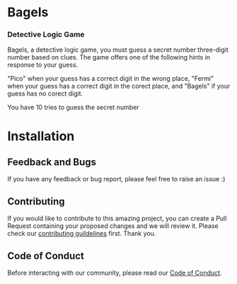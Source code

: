 # Bagels

### Detective Logic Game

Bagels, a detective logic game, you must guess a secret number three-digit number  based on clues. The game offers one of the following hints in response to your guess.

"Pico" when your guess has a correct digit in the wrong place, "Fermi" when your guess has a correct digit in the corect place, and "Bagels" if your guess has no corect digit.

You have 10 tries to guess the secret number

# Installation

## Feedback and Bugs

If you have any feedback or bug report, please feel free to raise an issue :)

## Contributing

If you would like to contribute to this amazing project, you can create a Pull Request containing your proposed changes and we will review it. Please check our [contributing guildelines](CONTRIBUTING.md) first. Thank you.

## Code of Conduct

Before interacting with our community, please read our [Code of Conduct](CODE_OF_CONDUCT.md).
